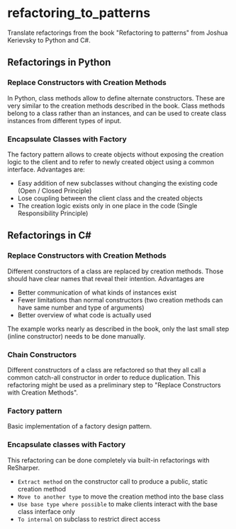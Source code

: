 # refactoring_to_patterns
Translate refactorings from the book "Refactoring to patterns" from Joshua Kerievsky to Python and C#.

## Refactorings in Python

### Replace Constructors with Creation Methods
In Python, class methods allow to define alternate constructors. These are very similar to the creation methods described in the book.
Class methods belong to a class rather than an instances, and can be used to create class instances from different types of input.

### Encapsulate Classes with Factory
The factory pattern allows to create objects without exposing the creation logic to the client and to refer to newly created object using a common interface.
Advantages are: 

- Easy addition of new subclasses without changing the existing code (Open / Closed Principle)
- Lose coupling between the client class and the created objects
- The creation logic exists only in one place in the code (Single Responsibility Principle)


## Refactorings in C#

### Replace Constructors with Creation Methods
Different constructors of a class are replaced by creation methods. Those should have clear names that reveal their intention. Advantages are

- Better communication of what kinds of instances exist
- Fewer limitations than normal constructors (two creation methods can have same number and type of arguments)
- Better overview of what code is actually used
  
The example works nearly as described in the book, only the last small step (inline constructor) needs to be done manually.

### Chain Constructors
Different constructors of a class are refactored so that they all call a common catch-all constructor in order to reduce duplication. 
This refactoring might be used as a preliminary step to "Replace Constructors with Creation Methods".

### Factory pattern
Basic implementation of a factory design pattern.

### Encapsulate classes with Factory
This refactoring can be done completely via built-in refactorings with ReSharper. 
- `Extract method` on the constructor call to produce a public, static creation method
- `Move to another type` to move the creation method into the base class
- `Use base type where possible` to make clients interact with the base class interface only
- `To internal` on subclass to restrict direct access
